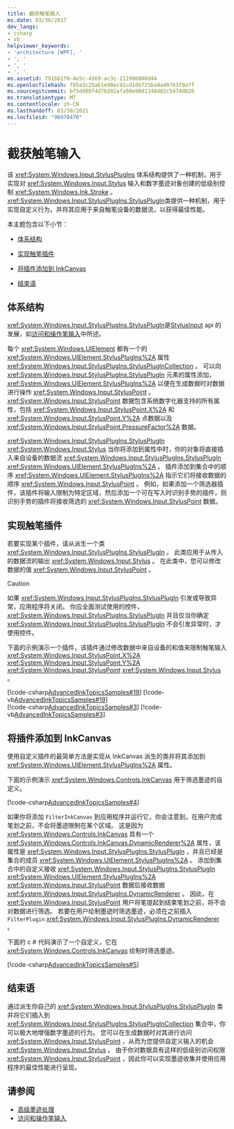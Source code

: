 ```yaml
---
title: 截获触笔输入
ms.date: 03/30/2017
dev_langs:
- csharp
- vb
helpviewer_keywords:
- 'architecture [WPF], '
- ', '
- ', '
- ', '
ms.assetid: 791bb2f0-4e5c-4569-ac3c-211996808d44
ms.openlocfilehash: f05a3c25a61e90ec91cd1db725ba9a40763f0a7f
ms.sourcegitcommit: bf5dd80f4d7b202afa90e90d1148402c5474d826
ms.translationtype: MT
ms.contentlocale: zh-CN
ms.lasthandoff: 03/30/2021
ms.locfileid: "96970470"
---
```

# <a name="intercepting-input-from-the-stylus"></a>截获触笔输入

该 <xref:System.Windows.Input.StylusPlugIns> 体系结构提供了一种机制，用于实现对 <xref:System.Windows.Input.Stylus> 输入和数字墨迹对象创建的低级别控制 <xref:System.Windows.Ink.Stroke> 。 <xref:System.Windows.Input.StylusPlugIns.StylusPlugIn>类提供一种机制，用于实现自定义行为，并将其应用于来自触笔设备的数据流，以获得最佳性能。  
  
 本主题包含以下小节：  
  
- [体系结构](#Architecture)  
  
- [实现触笔插件](#ImplementingStylusPlugins)  
  
- [将插件添加到 InkCanvas](#AddingYourPluginToAnInkCanvas)  
  
- [结束语](#Conclusion)  
  
<a name="Architecture"></a>

## <a name="architecture"></a>体系结构  

 <xref:System.Windows.Input.StylusPlugIns.StylusPlugIn>是[StylusInput](/previous-versions/dotnet/netframework-3.5/ms574861(v=vs.90)) api 的发展，如[访问和操作笔输入](/previous-versions/ms818317(v%3dmsdn.10))中所述。  
  
 每个 <xref:System.Windows.UIElement> 都有一个的 <xref:System.Windows.UIElement.StylusPlugIns%2A> 属性 <xref:System.Windows.Input.StylusPlugIns.StylusPlugInCollection> 。 可以向 <xref:System.Windows.Input.StylusPlugIns.StylusPlugIn> 元素的属性添加， <xref:System.Windows.UIElement.StylusPlugIns%2A> 以便在生成数据时对数据进行操作 <xref:System.Windows.Input.StylusPoint> 。 <xref:System.Windows.Input.StylusPoint> 数据包含系统数字化器支持的所有属性，包括 <xref:System.Windows.Input.StylusPoint.X%2A> 和 <xref:System.Windows.Input.StylusPoint.Y%2A> 点数据以及 <xref:System.Windows.Input.StylusPoint.PressureFactor%2A> 数据。  
  
 <xref:System.Windows.Input.StylusPlugIns.StylusPlugIn> <xref:System.Windows.Input.Stylus> 当你将添加到属性中时，你的对象将直接插入来自设备的数据流 <xref:System.Windows.Input.StylusPlugIns.StylusPlugIn> <xref:System.Windows.UIElement.StylusPlugIns%2A> 。 插件添加到集合中的顺序 <xref:System.Windows.UIElement.StylusPlugIns%2A> 指示它们将接收数据的顺序 <xref:System.Windows.Input.StylusPoint> 。 例如，如果添加一个筛选器插件，该插件将输入限制为特定区域，然后添加一个可在写入时识别手势的插件，则识别手势的插件将接收筛选的 <xref:System.Windows.Input.StylusPoint> 数据。  
  
<a name="ImplementingStylusPlugins"></a>

## <a name="implementing-stylus-plug-ins"></a>实现触笔插件  

 若要实现某个插件，请从派生一个类 <xref:System.Windows.Input.StylusPlugIns.StylusPlugIn> 。 此类应用于从传入的数据流的输出 <xref:System.Windows.Input.Stylus> 。 在此类中，您可以修改数据的值 <xref:System.Windows.Input.StylusPoint> 。  
  
> [!CAUTION]
> 如果 <xref:System.Windows.Input.StylusPlugIns.StylusPlugIn> 引发或导致异常，应用程序将关闭。 你应全面测试使用的控件， <xref:System.Windows.Input.StylusPlugIns.StylusPlugIn> 并且仅当你确定 <xref:System.Windows.Input.StylusPlugIns.StylusPlugIn> 不会引发异常时，才使用控件。  
  
 下面的示例演示一个插件，该插件通过修改数据中来自设备的和值来限制触笔输入 <xref:System.Windows.Input.StylusPoint.X%2A> <xref:System.Windows.Input.StylusPoint.Y%2A> <xref:System.Windows.Input.StylusPoint> <xref:System.Windows.Input.Stylus> 。  
  
 [!code-csharp[AdvancedInkTopicsSamples#19](~/samples/snippets/csharp/VS_Snippets_Wpf/AdvancedInkTopicsSamples/CSharp/DynamicRenderer.cs#19)]
 [!code-vb[AdvancedInkTopicsSamples#19](~/samples/snippets/visualbasic/VS_Snippets_Wpf/AdvancedInkTopicsSamples/VisualBasic/DynamicRenderer.vb#19)]  
[!code-csharp[AdvancedInkTopicsSamples#3](~/samples/snippets/csharp/VS_Snippets_Wpf/AdvancedInkTopicsSamples/CSharp/DynamicRenderer.cs#3)]
[!code-vb[AdvancedInkTopicsSamples#3](~/samples/snippets/visualbasic/VS_Snippets_Wpf/AdvancedInkTopicsSamples/VisualBasic/DynamicRenderer.vb#3)]  
  
<a name="AddingYourPluginToAnInkCanvas"></a>

## <a name="adding-your-plug-in-to-an-inkcanvas"></a>将插件添加到 InkCanvas  

 使用自定义插件的最简单方法是实现从 InkCanvas 派生的类并将其添加到 <xref:System.Windows.UIElement.StylusPlugIns%2A> 属性。  
  
 下面的示例演示 <xref:System.Windows.Controls.InkCanvas> 用于筛选墨迹的自定义。  
  
 [!code-csharp[AdvancedInkTopicsSamples#4](~/samples/snippets/csharp/VS_Snippets_Wpf/AdvancedInkTopicsSamples/CSharp/Window1.xaml.cs#4)]  
  
 如果你将添加 `FilterInkCanvas` 到应用程序并运行它，你会注意到，在用户完成笔划之前，不会将墨迹限制在某个区域。 这是因为 <xref:System.Windows.Controls.InkCanvas> 具有一个 <xref:System.Windows.Controls.InkCanvas.DynamicRenderer%2A> 属性，该属性是 <xref:System.Windows.Input.StylusPlugIns.StylusPlugIn> ，并且已经是集合的成员 <xref:System.Windows.UIElement.StylusPlugIns%2A> 。 添加到集合中的自定义接收 <xref:System.Windows.Input.StylusPlugIns.StylusPlugIn> <xref:System.Windows.UIElement.StylusPlugIns%2A> <xref:System.Windows.Input.StylusPoint> 数据后接收数据 <xref:System.Windows.Input.StylusPlugIns.DynamicRenderer> 。 因此，在 <xref:System.Windows.Input.StylusPoint> 用户将笔提起到结束笔划之前，将不会对数据进行筛选。 若要在用户绘制墨迹时筛选墨迹，必须在之前插入 `FilterPlugin` <xref:System.Windows.Input.StylusPlugIns.DynamicRenderer> 。  
  
 下面的 c # 代码演示了一个自定义，它在 <xref:System.Windows.Controls.InkCanvas> 绘制时筛选墨迹。  
  
 [!code-csharp[AdvancedInkTopicsSamples#5](~/samples/snippets/csharp/VS_Snippets_Wpf/AdvancedInkTopicsSamples/CSharp/Window1.xaml.cs#5)]  
  
<a name="Conclusion"></a>

## <a name="conclusion"></a>结束语  

 通过派生你自己的 <xref:System.Windows.Input.StylusPlugIns.StylusPlugIn> 类并将它们插入到 <xref:System.Windows.Input.StylusPlugIns.StylusPlugInCollection> 集合中，你可以极大地增强数字墨迹的行为。 您可以在生成数据时对其进行访问 <xref:System.Windows.Input.StylusPoint> ，从而为您提供自定义输入的机会 <xref:System.Windows.Input.Stylus> 。 由于你对数据具有这样的低级别访问权限 <xref:System.Windows.Input.StylusPoint> ，因此你可以实现墨迹收集并使用应用程序的最佳性能进行呈现。  
  
## <a name="see-also"></a>请参阅

- [高级墨迹处理](advanced-ink-handling.md)
- [访问和操作笔输入](/previous-versions/ms818317(v%3dmsdn.10))
